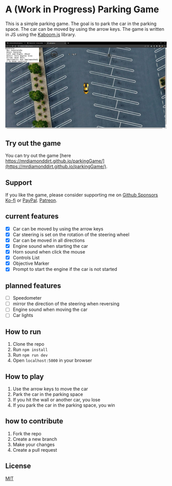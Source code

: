 # A (Work in Progress) Parking Game

This is a simple parking game. The goal is to park the car in the parking space. The car can be moved by using the arrow keys. The game is written in JS using the [Kaboom.js](https://kaboomjs.com/) library.

<img src="./screenshots/Screenshot_1.png">

## Try out the game

You can try out the game [here https://mrdiamonddirt.github.io/parkingGame/](https://mrdiamonddirt.github.io/parkingGame/).

## Support

If you like the game, please consider supporting me on
[Github Sponsors](https://github.com/sponsors/mrdiamonddirt)
[Ko-fi](https://ko-fi.com/rowdog) or [PayPal](https://www.paypal.com/paypalme/mrdiamonddirt).
[Patreon](https://www.patreon.com/CopsRP).

## current features

-   [x] Car can be moved by using the arrow keys
-   [x] Car steering is set on the rotation of the steering wheel
-   [x] Car can be moved in all directions
-   [x] Engine sound when starting the car
-   [x] Horn sound when click the mouse
-   [x] Controls List
-   [x] Objective Marker
-   [x] Prompt to start the engine if the car is not started

## planned features

-   [ ] Speedometer
-   [ ] mirror the direction of the steering when reversing
-   [ ] Engine sound when moving the car
-   [ ] Car lights

## How to run

1. Clone the repo
2. Run `npm install`
3. Run `npm run dev`
4. Open `localhost:5000` in your browser

## How to play

1. Use the arrow keys to move the car
2. Park the car in the parking space
3. If you hit the wall or another car, you lose
4. If you park the car in the parking space, you win

## how to contribute

1. Fork the repo
2. Create a new branch
3. Make your changes
4. Create a pull request

## License

[MIT](https://choosealicense.com/licenses/mit/)
